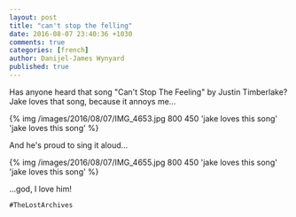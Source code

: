```yaml
---
layout: post
title: "can't stop the felling"
date: 2016-08-07 23:40:36 +1030
comments: true
categories: [french]
author: Danijel-James Wynyard
published: true
---
```

Has anyone heard that song "Can't Stop The Feeling" by Justin Timberlake? Jake loves that song, because it annoys me...

{% img /images/2016/08/07/IMG_4653.jpg 800 450 'jake loves this song' 'jake loves this song' %}

And he's proud to sing it aloud...

{% img /images/2016/08/07/IMG_4655.jpg 800 450 'jake loves this song' 'jake loves this song' %}

...god, I love him!

`#TheLostArchives`